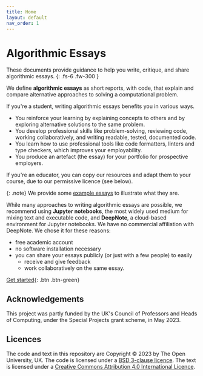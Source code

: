 ```yaml
---
title: Home
layout: default
nav_order: 1
---
```


# Algorithmic Essays

These documents provide guidance to help you write, critique, and share algorithmic essays.
{: .fs-6 .fw-300 }

We define **algorithmic essays** as short reports, with code, that
explain and compare alternative approaches to solving a computational problem.

If you're a student, writing algorithmic essays benefits you in various ways.
- You reinforce your learning by explaining concepts to others and
  by exploring alternative solutions to the same problem.
- You develop professional skills like problem-solving, reviewing code,
  working collaboratively, and writing readable, tested, documented code.
- You learn how to use professional tools like code formatters, linters and
  type checkers, which improves your employability.
- You produce an artefact (the essay) for your portfolio for prospective employers.

If you're an educator, you can copy our resources and adapt them to your course,
due to our permissive licence (see below).

{: .note}
We provide some [example essays](/example-essays/) to illustrate what they are.

While many approaches to writing algorithmic essays are possible, we recommend
using **Jupyter notebooks**, the most widely used medium for mixing text and executable code,
and **DeepNote**, a cloud-based environment for Jupyter notebooks.
We have no commercial affiliation with DeepNote. We chose it for these reasons:
- free academic account
- no software installation necessary
- you can share your essays publicly (or just with a few people) to easily
  - receive and give feedback
  - work collaboratively on the same essay.

[Get started](/getting-started/){: .btn .btn-green}

## Acknowledgements

This project was partly funded by the UK's Council of Professors and Heads of Computing,
under the Special Projects grant scheme, in May 2023.

## Licences

The code and text in this repository are
Copyright © 2023 by The Open University, UK.
The code is licensed under a
[BSD 3-clause licence](https://github.com/dsa-ou/algoesup/blob/main/LICENSE).
The text is licensed under a
[Creative Commons Attribution 4.0 International Licence](http://creativecommons.org/licenses/by/4.0).